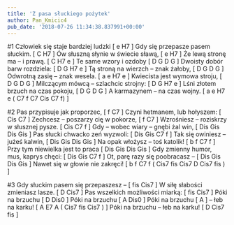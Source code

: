 ```yaml
---
title: 'Z pasa słuckiego pożytek'
author: Pan_Kmicic4
pub_date: '2018-07-26 11:34:38.837991+00:00'
---
```


#1
Człowiek się staje bardziej ludzki [ e H7 ]
Gdy się przepasze pasem słuckim. [ C H7 ]
Ów słuszną słynie w świecie sławą, [ e H7 ]
Że lewą stronę ma – i prawą. [ C H7 e ]
Te same wzory i ozdoby [ D G D G ]
Dwoisty dobór barw rozdziela: [ D G H7 e ]
Tą stroną na wierzch – znak żałoby, [ D G D G ]
Odwrotną zasię – znak wesela. [ a e H7 e ]
Kwiecista jest wymowa stroju, [ D G D G ]
Milczącym mówcą – szlachcic strojny: [ D G H7 e ]
Lśni złotem brzuch na czas pokoju, [ D G D G ] 
A karmazynem – na czas wojny. [ a e H7 e ( C7 f C7 Cis C7 f)  ]

#2
Pas przypisuje jak proporzec, [ f C7 ]
Czyni hetmanem, lub hołyszem: [ Cis C7 ]
Zechcesz – poszarzy cię w pokorze, [ f C7 ]
Wzrośniesz – roziskrzy w słusznej pysze. [ Cis C7 f ]
Gdy – wobec wiary – gnębi żal win, [ Dis Gis Dis Gis ]
Pas słucki chwacko zeń wyzwoli: [ Dis Gis C7 f ]
Tak się owiniesz – jużeś kalwin, [ Dis Gis Dis Gis ]
Na opak włożysz – toś katolik! [ b f C7 f ]
Przy tym niewielka jest to praca [ Dis Gis Dis Gis ]
Gdy zmienny humor, mus, kaprys chęci: [ Dis Gis C7 f ]
Ot, parę razy się poobracasz –   [ Dis Gis Dis Gis ]
Nawet się w głowie nie zakręci! [ b f C7 f  ( Cis7 fis Cis7 D Cis7 fis ) ]

#3
Gdy słuckim pasem się przepaszesz – [ fis Cis7 ]
W siłę słabości zmieniasz lasze. [ D Cis7 ]
Pas wszelkich możliwości miarką: [ fis Cis7 ]
Póki na brzuchu [ D Dis0 ]
Póki na brzuchu [ A Dis0 ]
Póki na brzuchu [ A ]
 – łeb na karku! [ A E7 A ( Cis7 fis Cis7 ) ]
Póki na brzuchu – łeb na karku! [ D Cis7 fis ]
